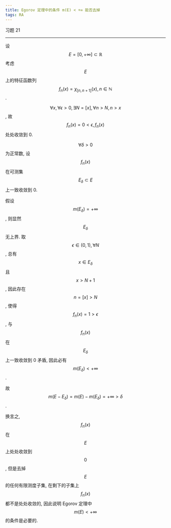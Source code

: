 ```yaml
---
title: Egorov 定理中的条件 m(E) < +∞ 能否去掉
tags: RA
---
```


习题 21

<!--more-->

---



设 $$ E = [0,+\infty] \subset \mathbb{R} $$ 考虑 $$ E $$ 上的特征函数列 $$ f_n(x) = \chi_{[n,n+1]}(x), n \in \mathbb{N}$$.

$$ \forall x, \forall \epsilon > 0, \exists N = [x], \forall n > N, n > x$$, 故 $$ f_n(x) = 0 < \epsilon, f_n(x) $$处处收敛到 0.

$$ \forall \delta > 0 $$ 为正常数, 设 $$ f_n(x) $$ 在可测集  $$ E_\delta \subset E$$ 上一致收敛到 0. 

假设$$ m(E_\delta) = + \infty $$, 则显然 $$ E_\delta $$无上界.
取 $$ \epsilon \in (0,1), \forall N $$, 总有 $$ x \in E_\delta $$且 $$ x > N + 1 $$, 因此存在 $$ n = [x] > N $$, 使得 $$ f_n(x) = 1 > \epsilon$$, 与 $$ f_n(x) $$ 在  $$ E_\delta $$ 上一致收敛到 0 矛盾, 因此必有 $$ m(E_\delta) < +\infty$$.

故 $$ m(E - E_\delta) = m(E) - m(E_\delta) = + \infty > \delta$$.

换言之, $$f_n(x)$$ 在 $$ E $$上处处收敛到 $$ 0 $$, 但是去掉 $$ E $$ 的任何有限测度子集, 在剩下的子集上$$f_n(x)$$都不是处处收敛的, 因此说明 Egorov 定理中 $$ m(E) < + \infty $$ 的条件是必要的.
